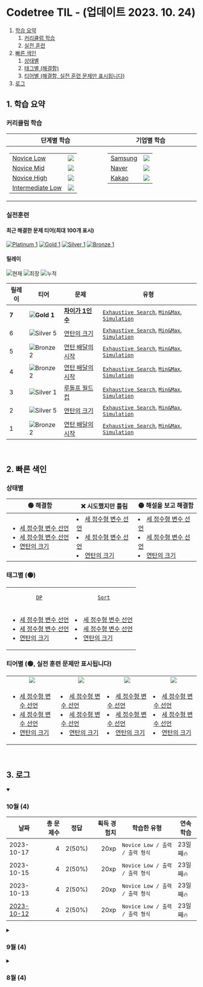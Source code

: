 # Codetree TIL - (업데이트 2023. 10. 24)

1. [학습 요약](#1-학습-요약)
   1. [커리큘럼 학습](#커리큘럼-학습)
   2. [실전 훈련](#실전-훈련)
2. [빠른 색인](#2-빠른-색인)
   1. [상태별](#상태별)
   2. [태그별 (해결함)](#태그별-(해결함))
   3. [티어별 (해결함, 실전 훈련 문제만 표시됩니다)](#티어별-(해결함,-실전-훈련-문제만-표시됩니다))
3. [로그](#3-로그)

## 1. 학습 요약

### 커리큘럼 학습

<table>
  <thead>
    <tr>
      <th width="450px">단계별 학습</th>
      <th width="450px">기업별 학습</th>
    </tr>
  </thead>
  <tbody>
    <tr>
      <td align="center" valign="top">
        <table>

  <tbody>
  <tr>
    <td><a href="https://www.codetree.ai/missions?missionId=4">Novice Low</a></th>
  <td align="center"><img src="https://progress-bar.dev/32/?scale=395&title=NL&width=150&color=dea61d&suffix=/395&"/></td>
</tr>
  <tr>
      <td><a href="https://www.codetree.ai/missions?missionId=5">Novice Mid</a></th>
  <td align="center"><img src="https://progress-bar.dev/6/?scale=241&title=NM&width=150&color=ae2b35&suffix=/241&"/></td>
  </tr>
  <tr>
      <td><a href="https://www.codetree.ai/missions?missionId=6">Novice High</a></th>
  <td align="center"><img src="https://progress-bar.dev/6/?scale=242&title=NH&width=150&color=763568&suffix=/242&"/></td>
  </tr>
  <tr>
      <td><a href="https://www.codetree.ai/missions?missionId=2">Intermediate Low</a></th>
    <td align="center"><img src="https://progress-bar.dev/5/?scale=138&title=IL&width=150&color=264348&suffix=/138&"/></td>
</tr>

  </tbody>
</table>
      </td>
      <td align="center" valign="top">
        <table>

  <tbody>
  <tr>
    <td><a href="https://www.codetree.ai/cote/home?missionId=13">Samsung</a></th>
  <td align="center"><img src="https://progress-bar.dev/32/?scale=395&title=Samsung&width=150&color=102E8E&suffix=/395&"/></td>
</tr>
  <tr>
      <td><a href="https://www.codetree.ai/cote/home?missionId=14">Naver</a></th>
  <td align="center"><img src="https://progress-bar.dev/6/?scale=241&title=Naver&width=150&color=07CF5D&suffix=/241&"/></td>
  </tr>
  <tr>
      <td><a href="https://www.codetree.ai/cote/home?missionId=16">Kakao</a></th>
  <td align="center"><img src="https://progress-bar.dev/6/?scale=242&title=Kakao&width=150&color=FFCD00&suffix=/242&"/></td>
  </tr>

  </tbody>
</table>
        
  </tbody>
</table>


### 실전훈련
#### 최근 해결한 문제 티어(최대 100개 표시)

[![Platinum 1][p1]](https://www.codetree.ai/problems/going-back-and-forth-quickly/description)
[![Gold 1][g1]](https://www.codetree.ai/problems/coordinate-selection-in-the-coordinate-plane/description)
[![Silver 1][s1]](https://www.codetree.ai/problems/comparative-selection/description)
[![Bronze 1][b1]](https://www.codetree.ai/problems/decimal-and-binary-number)


#### 릴레이 

![현재](https://img.shields.io/badge/현재_릴레이-7-%235cb85c.svg?for-the-badge)
![최장](https://img.shields.io/badge/최장_릴레이-10-%23E34F26.svg?for-the-badge)
![누적](https://img.shields.io/badge/누적_릴레이-16-%2300599C.svg?for-the-badge)

|릴레이|티어|문제|유형|
|---|---|---|---|
|**7**|**![Gold 1][g1]**|**[차이가 1인 수](https://www.codetree.ai/problems/number-with-difference-1/description)**|[`Exhaustive Search`](https://www.codetree.ai/training-field/search?page=1&pageSize=20&tags=Exhaustive+Search),  [`Min&Max`](https://www.codetree.ai/training-field/search?page=1&pageSize=20&tags=Min%26Max),  [`Simulation`](https://www.codetree.ai/training-field/search?page=1&pageSize=20&tags=Simulation)|
|6|![Silver 5][s5]|[연탄의 크기](https://www.codetree.ai/problems/size-of-briquette/description)|[`Exhaustive Search`](https://www.codetree.ai/training-field/search?page=1&pageSize=20&tags=Exhaustive+Search),  [`Min&Max`](https://www.codetree.ai/training-field/search?page=1&pageSize=20&tags=Min%26Max),  [`Simulation`](https://www.codetree.ai/training-field/search?page=1&pageSize=20&tags=Simulation)|
|5|![Bronze 2][b2]|[연탄 배달의 시작](https://www.codetree.ai/problems/size-of-briquette/description)|[`Exhaustive Search`](https://www.codetree.ai/training-field/search?page=1&pageSize=20&tags=Exhaustive+Search),  [`Min&Max`](https://www.codetree.ai/training-field/search?page=1&pageSize=20&tags=Min%26Max),  [`Simulation`](https://www.codetree.ai/training-field/search?page=1&pageSize=20&tags=Simulation)|
|4|![Bronze 2][b2]|[연탄 배달의 시작]((https://www.codetree.ai/problems/size-of-briquette/description))|[`Exhaustive Search`](https://www.codetree.ai/training-field/search?page=1&pageSize=20&tags=Exhaustive+Search),  [`Min&Max`](https://www.codetree.ai/training-field/search?page=1&pageSize=20&tags=Min%26Max),  [`Simulation`](https://www.codetree.ai/training-field/search?page=1&pageSize=20&tags=Simulation)|
|3|![Silver 1][s1]|[루돌프 월드컵](https://www.codetree.ai/problems/rudolph-worldcup/description)|[`Exhaustive Search`](https://www.codetree.ai/training-field/search?page=1&pageSize=20&tags=Exhaustive+Search),  [`Min&Max`](https://www.codetree.ai/training-field/search?page=1&pageSize=20&tags=Min%26Max),  [`Simulation`](https://www.codetree.ai/training-field/search?page=1&pageSize=20&tags=Simulation)|
|2|![Silver 5][s5]|[연탄의 크기](https://www.codetree.ai/problems/size-of-briquette/description)|[`Exhaustive Search`](https://www.codetree.ai/training-field/search?page=1&pageSize=20&tags=Exhaustive+Search),  [`Min&Max`](https://www.codetree.ai/training-field/search?page=1&pageSize=20&tags=Min%26Max),  [`Simulation`](https://www.codetree.ai/training-field/search?page=1&pageSize=20&tags=Simulation)|
|1|![Bronze 2][b2]|[연탄 배달의 시작](https://www.codetree.ai/problems/the-beginning-of-briquette-delivery/description)|[`Exhaustive Search`](https://www.codetree.ai/training-field/search?page=1&pageSize=20&tags=Exhaustive+Search),  [`Min&Max`](https://www.codetree.ai/training-field/search?page=1&pageSize=20&tags=Min%26Max),  [`Simulation`](https://www.codetree.ai/training-field/search?page=1&pageSize=20&tags=Simulation)|



&nbsp;&nbsp;&nbsp;&nbsp;&nbsp;

## 2. 빠른 색인

### 상태별
<table>
  <thead>
    <tr>
      <th width="500px">🟢 해결함</th>
      <th width="500px">❌ 시도했지만 틀림</th>
      <th width="500px">🟡 해설을 보고 해결함</th>
    </tr>
  </thead>
  <tbody>
    <tr>
      <td>

* [세 정수형 변수 선언](https://www.codetree.ai/missions/4/problems/declaration-of-three-natural-numbers/introduction)
* [세 정수형 변수 선언](https://www.codetree.ai/missions/4/problems/declaration-of-three-natural-numbers/introduction)
* [연탄의 크기](https://www.codetree.ai/problems/size-of-briquette/description)
      </td>
      <td>
* [세 정수형 변수 선언](https://www.codetree.ai/missions/4/problems/declaration-of-three-natural-numbers/introduction)
* [세 정수형 변수 선언](https://www.codetree.ai/missions/4/problems/declaration-of-three-natural-numbers/introduction)
* [연탄의 크기](https://www.codetree.ai/problems/size-of-briquette/description)
      </td>
      <td>
* [세 정수형 변수 선언](https://www.codetree.ai/missions/4/problems/declaration-of-three-natural-numbers/introduction)
* [세 정수형 변수 선언](https://www.codetree.ai/missions/4/problems/declaration-of-three-natural-numbers/introduction)
* [연탄의 크기](https://www.codetree.ai/problems/size-of-briquette/description)
      </td>
    </tr>
  </tbody>
</table>

### 태그별 (🟢)
<table>
  <tbody>
    <tr>
      <td align="center" valign="center">         

[`DP`](https://www.codetree.ai/training-field/search?page=1&pageSize=20&tags=DP)
      </td>
      <td align="center" valign="center">
[`Sort`](https://www.codetree.ai/training-field/search?page=1&pageSize=20&tags=Sort)
      </td>
    </tr>
    <tr>
      <td>

* [세 정수형 변수 선언](https://www.codetree.ai/missions/4/problems/declaration-of-three-natural-numbers/introduction)
* [세 정수형 변수 선언](https://www.codetree.ai/missions/4/problems/declaration-of-three-natural-numbers/introduction)
* [연탄의 크기](https://www.codetree.ai/problems/size-of-briquette/description)</td>
      <td>
* [세 정수형 변수 선언](https://www.codetree.ai/missions/4/problems/declaration-of-three-natural-numbers/introduction)
* [세 정수형 변수 선언](https://www.codetree.ai/missions/4/problems/declaration-of-three-natural-numbers/introduction)
* [연탄의 크기](https://www.codetree.ai/problems/size-of-briquette/description)</td>
    </tr>
  </tbody>
</table>

### 티어별 (🟢, 실전 훈련 문제만 표시됩니다)

<table>
  <tbody>
    <tr>
      <td width="300px" align="center">
        <a href="https://www.codetree.ai/training-field/search?page=1&pageSize=20&tier=1%2C5"><img src="https://img.shields.io/badge/Bronze-%235D3E31.svg"/></a>
      </td>
      <td width="300px" align="center">
      <a href="https://www.codetree.ai/training-field/search?page=1&pageSize=20&tier=6%2C10"><img src="https://img.shields.io/badge/Silver-%23394960.svg"/></a>
      </td>
      <td width="300px" align="center">
      <a href="https://www.codetree.ai/training-field/search?page=1&pageSize=20&tier=11%2C15"><img src="https://img.shields.io/badge/Gold-%23FFC433.svg"/></a>
      </td>
      <td width="300px" align="center">
      <a href="https://www.codetree.ai/training-field/search?page=1&pageSize=20&tier=16%2C20"><img src="https://img.shields.io/badge/Platinum-%2376DDD8.svg"/></a>
      </td>
    </tr>
    <tr>
      <td>

* [세 정수형 변수 선언](https://www.codetree.ai/missions/4/problems/declaration-of-three-natural-numbers/introduction)
* [세 정수형 변수 선언](https://www.codetree.ai/missions/4/problems/declaration-of-three-natural-numbers/introduction)
* [연탄의 크기](https://www.codetree.ai/problems/size-of-briquette/description)</td>
      <td>
* [세 정수형 변수 선언](https://www.codetree.ai/missions/4/problems/declaration-of-three-natural-numbers/introduction)
* [세 정수형 변수 선언](https://www.codetree.ai/missions/4/problems/declaration-of-three-natural-numbers/introduction)
* [연탄의 크기](https://www.codetree.ai/problems/size-of-briquette/description)</td>
      <td>
* [세 정수형 변수 선언](https://www.codetree.ai/missions/4/problems/declaration-of-three-natural-numbers/introduction)
* [세 정수형 변수 선언](https://www.codetree.ai/missions/4/problems/declaration-of-three-natural-numbers/introduction)
* [연탄의 크기](https://www.codetree.ai/problems/size-of-briquette/description)</td>
    <td>
* [세 정수형 변수 선언](https://www.codetree.ai/missions/4/problems/declaration-of-three-natural-numbers/introduction)
* [세 정수형 변수 선언](https://www.codetree.ai/missions/4/problems/declaration-of-three-natural-numbers/introduction)
* [연탄의 크기](https://www.codetree.ai/problems/size-of-briquette/description)</td>
    </tr>
  </tbody>
</table>


&nbsp;&nbsp;&nbsp;&nbsp;&nbsp;

## 3. 로그

<details open>
  <summary><h3>10월 (4)</h3></summary>
  
  |날짜|총 문제수|정답|획득 경험치|학습한 유형|연속 학습|
  |---|---:|---|---:|---|---|
  |2023-10-17|4|2(50%)|20xp|`Novice Low / 출력 / 출력 형식`|23일째🔥|
  |2023-10-15|4|2(50%)|20xp|`Novice Low / 출력 / 출력 형식`|23일째🔥|
  |2023-10-13|4|2(50%)|20xp|`Novice Low / 출력 / 출력 형식`|23일째🔥|
  |[2023-10-12](https://github.com/chaht01/codetree-TILs/blob/main/231012/README.md)|4|2(50%)|20xp|`Novice Low / 출력 / 출력 형식`|23일째🔥|
</details>

<details>
  <summary><h3>9월 (4)</h3></summary>
  
  |날짜|총 문제수|정답|획득 경험치|학습한 유형|연속 학습|
  |---|---:|---|---:|---|---|
  |2023-09-17|4|2(50%)|20xp|`Novice Low / 출력 / 출력 형식`|23일째🔥|
  |2023-09-15|4|2(50%)|20xp|`Novice Low / 출력 / 출력 형식`|23일째🔥|
  |2023-09-13|4|2(50%)|20xp|`Novice Low / 출력 / 출력 형식`|23일째🔥|
  |[2023-09-12](https://github.com/chaht01/codetree-TILs/blob/main/231012/README.md)|4|2(50%)|20xp|`Novice Low / 출력 / 출력 형식`|23일째🔥|
</details>

<details>
  <summary><h3>8월 (4)</h3></summary>
  
  |날짜|총 문제수|정답|획득 경험치|학습한 유형|연속 학습|
  |---|---:|---|---:|---|---|
  |2023-08-17|4|2(50%)|20xp|`Novice Low / 출력 / 출력 형식`|23일째🔥|
  |2023-08-15|4|2(50%)|20xp|`Novice Low / 출력 / 출력 형식`|23일째🔥|
  |2023-08-13|4|2(50%)|20xp|`Novice Low / 출력 / 출력 형식`|23일째🔥|
  |[2023-08-12](https://github.com/chaht01/codetree-TILs/blob/main/231012/README.md)|4|2(50%)|20xp|`Novice Low / 출력 / 출력 형식`|23일째🔥|
</details>




[b5]: https://img.shields.io/badge/Bronze_5-%235D3E31.svg
[b4]: https://img.shields.io/badge/Bronze_4-%235D3E31.svg
[b3]: https://img.shields.io/badge/Bronze_3-%235D3E31.svg
[b2]: https://img.shields.io/badge/Bronze_2-%235D3E31.svg
[b1]: https://img.shields.io/badge/Bronze_1-%235D3E31.svg
[s5]: https://img.shields.io/badge/Silver_5-%23394960.svg
[s4]: https://img.shields.io/badge/Silver_4-%23394960.svg
[s3]: https://img.shields.io/badge/Silver_3-%23394960.svg
[s2]: https://img.shields.io/badge/Silver_2-%23394960.svg
[s1]: https://img.shields.io/badge/Silver_1-%23394960.svg
[g5]: https://img.shields.io/badge/Gold_5-%23FFC433.svg
[g4]: https://img.shields.io/badge/Gold_4-%23FFC433.svg
[g3]: https://img.shields.io/badge/Gold_3-%23FFC433.svg
[g2]: https://img.shields.io/badge/Gold_2-%23FFC433.svg
[g1]: https://img.shields.io/badge/Gold_1-%23FFC433.svg
[p5]: https://img.shields.io/badge/Platinum_5-%2376DDD8.svg
[p4]: https://img.shields.io/badge/Platinum_4-%2376DDD8.svg
[p3]: https://img.shields.io/badge/Platinum_3-%2376DDD8.svg
[p2]: https://img.shields.io/badge/Platinum_2-%2376DDD8.svg
[p1]: https://img.shields.io/badge/Platinum_1-%2376DDD8.svg
[passed]: https://img.shields.io/badge/Passed-%23009D27.svg
[failed]: https://img.shields.io/badge/Failed-%23D24D57.svg
[easy]: https://img.shields.io/badge/쉬움-%235cb85c.svg?for-the-badge
[medium]: https://img.shields.io/badge/보통-%23FFC433.svg?for-the-badge
[hard]: https://img.shields.io/badge/어려움-%23D24D57.svg?for-the-badge